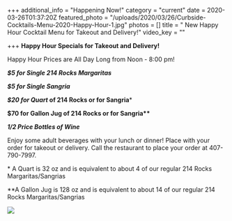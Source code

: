 +++
additional_info = "Happening Now!"
category = "current"
date = 2020-03-26T01:37:20Z
featured_photo = "/uploads/2020/03/26/Curbside-Cocktails-Menu-2020-Happy-Hour-1.jpg"
photos = []
title = " New Happy Hour Cocktail Menu for Takeout and Delivery!"
video_key = ""

+++
**Happy Hour Specials for Takeout and Delivery!**

Happy Hour Prices are All Day Long from Noon - 8:00 pm!

**_$5 for Single 214 Rocks Margaritas_**

**_$5 for Single Sangria_**

**_$20 for Quart_ of 214 Rocks or for Sangria***

__$70 for Gallon Jug of 214 Rocks or for Sangria**__

**_1/2 Price Bottles of Wine_**

Enjoy some adult beverages with your lunch or dinner! Place with your order for takeout or delivery. Call the restaurant to place your order at 407-790-7997.

\* A Quart is 32 oz and is equivalent to about 4 of our regular 214 Rocks Margaritas/Sangrias

\**A Gallon Jug is 128 oz and is equivalent to about 14 of our regular 214 Rocks Margaritas/Sangrias

![](/uploads/2020/03/26/Curbside-Cocktails-Menu-2020-Happy-Hour-2.jpg)